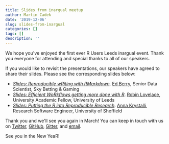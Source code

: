 ```yaml
---
title: Slides from inargual meetup
author: Martin Cadek
date: '2019-12-06'
slug: slides-from-inargual
categories: []
tags: []
description: ''
---
```


We hope you've enjoyed the first ever R Users Leeds inargual event. Thank you everyone for attending and special thanks to all of our speakers.

If you would like to revisit the presentations, our speakers have agreed to share their slides. Please see the corresponding slides below:

* [*Slides: Reproducible wRiting with RMarkdown*](https://www.eddjberry.com/talks/reproducible-writing-with-rmarkdown.html#1). [Ed Berry](https://eddjberry.com), Senior Data Scientist, Sky Betting & Gaming
* [*Slides: Efficient WoRkflows getting more done with R*](https://www.robinlovelace.net/presentations/efficient-workflows.html#1). [Robin Lovelace](https://www.robinlovelace.net), University Academic Fellow, University of Leeds 
* [*Slides: Putting the R into Reproducible Research*](https://annakrystalli.me/talks/r-in-repro-research-dc.html#1]). [Anna Krystalli](https://annakrystalli.me), Research Software Engineer, University of Sheffield

Thank you and we'll see you again in March! You can keep in touch with us on [Twitter](https://twitter.com/r_users_leeds), [GitHub](https://github.com/r-leeds), [Gitter](https://gitter.im/R_USERS_LEEDS), and [email](mailto:r.users.leeds@gmail.com).

See you in the New YeaR!
